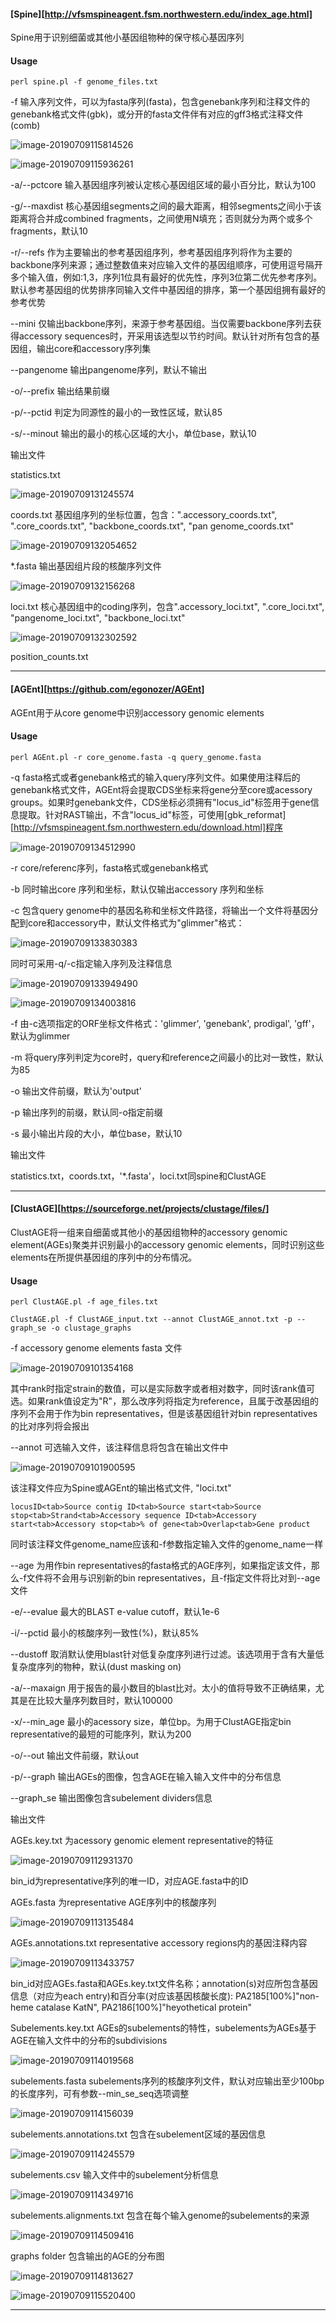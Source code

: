 #### [Spine][http://vfsmspineagent.fsm.northwestern.edu/index_age.html]

Spine用于识别细菌或其他小基因组物种的保守核心基因序列

#### Usage

`perl spine.pl -f genome_files.txt`

-f 输入序列文件，可以为fasta序列(fasta)，包含genebank序列和注释文件的genebank格式文件(gbk)，或分开的fasta文件伴有对应的gff3格式注释文件(comb)

![image-20190709115814526](http://ww3.sinaimg.cn/large/006tNc79gy1g4tg9r57glj31co03saao.jpg)

![image-20190709115936261](http://ww1.sinaimg.cn/large/006tNc79gy1g4tgb672a5j31ac056abk.jpg)

-a/--pctcore 输入基因组序列被认定核心基因组区域的最小百分比，默认为100

-g/--maxdist 核心基因组segments之间的最大距离，相邻segments之间小于该距离将合并成combined fragments，之间使用N填充；否则就分为两个或多个fragments，默认10

-r/--refs 作为主要输出的参考基因组序列，参考基因组序列将作为主要的backbone序列来源；通过整数值来对应输入文件的基因组顺序，可使用逗号隔开多个输入值，例如:1,3，序列1位具有最好的优先性，序列3位第二优先参考序列。默认参考基因组的优势排序同输入文件中基因组的排序，第一个基因组拥有最好的参考优势

--mini 仅输出backbone序列，来源于参考基因组。当仅需要backbone序列去获得accessory sequences时，开采用该选型以节约时间。默认针对所有包含的基因组，输出core和accessory序列集

--pangenome 输出pangenome序列，默认不输出

-o/--prefix 输出结果前缀

-p/--pctid 判定为同源性的最小的一致性区域，默认85

-s/--minout 输出的最小的核心区域的大小，单位base，默认10

输出文件

statistics.txt 

![image-20190709131245574](http://ww3.sinaimg.cn/large/006tNc79gy1g4tifablo0j31lw0e6gpg.jpg)

coords.txt 基因组序列的坐标位置，包含：".accessory_coords.txt", ".core_coords.txt", "backbone_coords.txt", "pan genome_coords.txt"

![image-20190709132054652](http://ww1.sinaimg.cn/large/006tNc79gy1g4tinrlgczj30xw06wgn7.jpg)

*.fasta 输出基因组片段的核酸序列文件

![image-20190709132156268](http://ww2.sinaimg.cn/large/006tNc79gy1g4tiotzcszj311606sdgw.jpg)

loci.txt 核心基因组中的coding序列，包含".accessory_loci.txt", ".core_loci.txt", "pangenome_loci.txt", "backbone_loci.txt"

![image-20190709132302592](http://ww2.sinaimg.cn/large/006tNc79gy1g4tipz58bpj31vy07gdir.jpg)

position_counts.txt 

***

#### [AGEnt][https://github.com/egonozer/AGEnt]

AGEnt用于从core genome中识别accessory genomic elements

#### Usage

`perl AGEnt.pl -r core_genome.fasta -q query_genome.fasta`

-q fasta格式或者genebank格式的输入query序列文件。如果使用注释后的genebank格式文件，AGEnt将会提取CDS坐标来将gene分至core或acessory groups。如果时genebank文件，CDS坐标必须拥有"locus_id"标签用于gene信息提取。针对RAST输出，不含"locus_id"标签，可使用[gbk_reformat][http://vfsmspineagent.fsm.northwestern.edu/download.html]程序

![image-20190709134512990](http://ww1.sinaimg.cn/large/006tNc79gy1g4tjd1qnugj31bs07mq56.jpg)

-r core/referenc序列，fasta格式或genebank格式

-b 同时输出core 序列和坐标，默认仅输出accessory 序列和坐标

-c 包含query genome中的基因名称和坐标文件路径，将输出一个文件将基因分配到core和accessory中，默认文件格式为"glimmer"格式：

![image-20190709133830383](http://ww1.sinaimg.cn/large/006tNc79gy1g4tj62efhyj31ag07sq4e.jpg)

同时可采用-q/-c指定输入序列及注释信息

![image-20190709133949490](http://ww4.sinaimg.cn/large/006tNc79gy1g4tj7gxbmfj314e02oaa9.jpg)

![image-20190709134003816](http://ww2.sinaimg.cn/large/006tNc79gy1g4tj7ownwij311i02sdg2.jpg)

-f 由-c选项指定的ORF坐标文件格式：'glimmer', 'genebank', prodigal', 'gff'，默认为glimmer

-m 将query序列判定为core时，query和reference之间最小的比对一致性，默认为85

-o 输出文件前缀，默认为'output'

-p 输出序列的前缀，默认同-o指定前缀

-s 最小输出片段的大小，单位base，默认10

输出文件

statistics.txt，coords.txt，'*.fasta'，loci.txt同spine和ClustAGE

***

#### [ClustAGE][https://sourceforge.net/projects/clustage/files/]

ClustAGE将一组来自细菌或其他小的基因组物种的accessory genomic element(AGEs)聚类并识别最小的accessory genomic elements，同时识别这些elements在所提供基因组的序列中的分布情况。

#### Usage

`perl ClustAGE.pl -f age_files.txt`

`ClustAGE.pl -f ClustAGE_input.txt --annot ClustAGE_annot.txt -p --graph_se -o clustage_graphs`

-f accessory genome elements fasta 文件

![image-20190709101354168](http://ww3.sinaimg.cn/large/006tNc79gy1g4td99hbmlj3138030gm8.jpg)

其中rank时指定strain的数值，可以是实际数字或者相对数字，同时该rank值可选。如果rank值设定为"R"，那么改序列将指定为reference，且属于改基因组的序列不会用于作为bin representatives，但是该基因组针对bin representatives的比对序列将会报出

--annot 可选输入文件，该注释信息将包含在输出文件中

![image-20190709101900595](http://ww1.sinaimg.cn/large/006tNc79gy1g4tdehmzi1j312s02y0t7.jpg)

该注释文件应为Spine或AGEnt的输出格式文件, "loci.txt"

`locusID<tab>Source contig ID<tab>Source start<tab>Source stop<tab>Strand<tab>Accessory sequence ID<tab>Accessory start<tab>Accessory stop<tab>% of gene<tab>Overlap<tab>Gene product`

同时该注释文件genome_name应该和-f参数指定输入文件的genome_name一样

--age 为用作bin representatives的fasta格式的AGE序列，如果指定该文件，那么-f文件将不会用与识别新的bin representatives，且-f指定文件将比对到--age文件

-e/--evalue 最大的BLAST e-value cutoff，默认1e-6

-i/--pctid 最小的核酸序列一致性(%)，默认85%

--dustoff 取消默认使用blast针对低复杂度序列进行过滤。该选项用于含有大量低复杂度序列的物种，默认(dust masking on)

-a/--maxaign 用于报告的最小数目的blast比对。太小的值将导致不正确结果，尤其是在比较大量序列数目时，默认100000

-x/--min_age 最小的acessory size，单位bp。为用于ClustAGE指定bin representative的最短的可能序列，默认为200

-o/--out 输出文件前缀，默认out

-p/--graph 输出AGEs的图像，包含AGE在输入输入文件中的分布信息

--graph_se 输出图像包含subelement dividers信息

输出文件

AGEs.key.txt 为acessory genomic element representative的特征

![image-20190709112931370](http://ww1.sinaimg.cn/large/006tNc79gy1g4tffv96rgj315a07g0ui.jpg)

bin_id为representative序列的唯一ID，对应AGE.fasta中的ID

AGEs.fasta 为representative AGE序列中的核酸序列

![image-20190709113135484](http://ww4.sinaimg.cn/large/006tNc79gy1g4tfi0t2zej312a07iq4d.jpg)

AGEs.annotations.txt representative accessory regions内的基因注释内容

![image-20190709113433757](http://ww2.sinaimg.cn/large/006tNc79gy1g4tfl3rxn0j311606mdhn.jpg)

bin_id对应AGEs.fasta和AGEs.key.txt文件名称；annotation(s)对应所包含基因信息（对应为each entry)和百分率(对应该基因核酸长度): PA2185[100%]"non-heme catalase KatN", PA2186[100%]"heyothetical protein"

Subelements.key.txt AGEs的subelements的特性，subelements为AGEs基于AGE在输入文件中的分布的subdivisions

![image-20190709114019568](http://ww3.sinaimg.cn/large/006tNc79gy1g4tfr3l4stj31rg08edir.jpg)

subelements.fasta subelements序列的核酸序列文件，默认对应输出至少100bp的长度序列，可有参数--min_se_seq选项调整

![image-20190709114156039](http://ww4.sinaimg.cn/large/006tNc79gy1g4tfsry2uij311g08awfj.jpg)

subelements.annotations.txt 包含在subelement区域的基因信息

![image-20190709114245579](http://ww1.sinaimg.cn/large/006tNc79gy1g4tftmz29aj311e084mzb.jpg)

subelements.csv 输入文件中的subelement分析信息

![image-20190709114349716](http://ww2.sinaimg.cn/large/006tNc79gy1g4tfur8hu4j311a060aay.jpg)

subelements.alignments.txt 包含在每个输入genome的subelements的来源

![image-20190709114509416](http://ww1.sinaimg.cn/large/006tNc79gy1g4tfw5dx5wj311e08cgnd.jpg)

graphs folder 包含输出的AGE的分布图

![image-20190709114813627](http://ww2.sinaimg.cn/large/006tNc79gy1g4tfzc3t7pj31wk0e6k06.jpg)

![image-20190709115520400](http://ww2.sinaimg.cn/large/006tNc79gy1g4tg6rwzlkj31w40e27ea.jpg)

***





